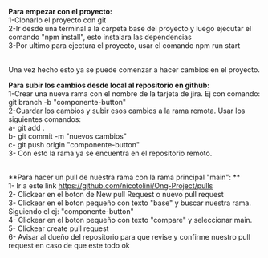 **Para empezar con el proyecto:**<br />
1-Clonarlo el proyecto con git<br />
2-Ir desde una terminal a la carpeta base del proyecto y luego ejecutar el comando "npm install", esto instalara las dependencias<br />
3-Por ultimo para ejectura el proyecto, usar el comando npm run start<br /><br />

Una vez hecho esto ya se puede comenzar a hacer cambios en el proyecto.<br />

**Para subir los cambios desde local al repositorio en github:**<br />
1-Crear una nueva rama con el nombre de la tarjeta de jira. Ej con comando: git branch -b "componente-button"<br />
2-Guardar los cambios y subir esos cambios a la rama remota. Usar los siguientes comandos:<br />
  a- git add .<br />
  b- git commit -m "nuevos cambios"<br />
  c- git push origin "componente-button"<br />
3- Con esto la rama ya se encuentra en el repositorio remoto.<br /><br />


**Para hacer un pull de nuestra rama con la rama principal "main": **<br />
1- Ir a este link https://github.com/nicotolini/Ong-Project/pulls<br />
2- Clickear en el boton de New pull Request o nuevo pull request<br />
3- Clickear en el boton pequeño con texto "base" y buscar nuestra rama. Siguiendo el ej: "componente-button"<br />
4- Clickear en el boton pequeño con texto "compare" y seleccionar main.<br />
5- Clickear create pull request<br />
6- Avisar al dueño del repositorio para que revise y confirme nuestro pull request en caso de que este todo ok<br />
